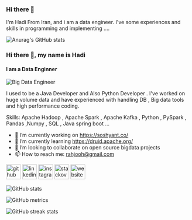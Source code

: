 ### Hi there 👋

<!--
**rahjooh/rahjooh** is a ✨ _special_ ✨ repository because its `README.md` (this file) appears on your GitHub profile.

Here are some ideas to get you started:

- 🔭 I’m currently working on ...
- 🌱 I’m currently learning ...
- 👯 I’m looking to collaborate on ...
- 🤔 I’m looking for help with ...
- 💬 Ask me about ...
- 📫 How to reach me: ...
- 😄 Pronouns: ...
- ⚡ Fun fact: ...
-->
 I'm Hadi From Iran, and i am a data engineer. I've some experiences and skills in programming and implementing ....
 
 ![Anurag's GitHub stats](https://github-readme-stats.vercel.app/api?username=rahjooh&hide=contribs,prs)


### Hi there 👋, my name is Hadi
#### I am a Data Enginner 
![Big Data Engineer](https://7wdata.be/wp-content/uploads/2019/01/coverpng.png)

I used to be a Java Developer and Also Python Developer . I've worked on huge volume data and have experienced with handling DB , Big data tools and high performance coding.

Skills: Apache Hadoop , Apache Spark , Apache Kafka , Python , PySpark , Pandas ,Numpy , SQL , Java spring boot ...

- 🔭 I’m currently working on https://soshyant.co/ 
- 🌱 I’m currently learning https://druid.apache.org/ 
- 👯 I’m looking to collaborate on open source bigdata projects 
- 📫 How to reach me: rahjooh@gmail.com 


[<img src='https://cdn.jsdelivr.net/npm/simple-icons@3.0.1/icons/github.svg' alt='github' height='40'>](https://github.com/rahjooh)  [<img src='https://cdn.jsdelivr.net/npm/simple-icons@3.0.1/icons/linkedin.svg' alt='linkedin' height='40'>](https://www.linkedin.com/in/hadirahjou/)  [<img src='https://cdn.jsdelivr.net/npm/simple-icons@3.0.1/icons/instagram.svg' alt='instagram' height='40'>](https://www.instagram.com/hadirahjou/)  [<img src='https://cdn.jsdelivr.net/npm/simple-icons@3.0.1/icons/stackoverflow.svg' alt='stackoverflow' height='40'>](https://stackoverflow.com/users/6623907)  [<img src='https://cdn.jsdelivr.net/npm/simple-icons@3.0.1/icons/icloud.svg' alt='website' height='40'>](http://rahjou.net/)  

![GitHub stats](https://github-readme-stats.vercel.app/api?username=rahjooh&show_icons=true&count_private=true)  

![GitHub metrics](https://metrics.lecoq.io/rahjooh)  

![GitHub streak stats](https://github-readme-streak-stats.herokuapp.com/?user=rahjooh)  

